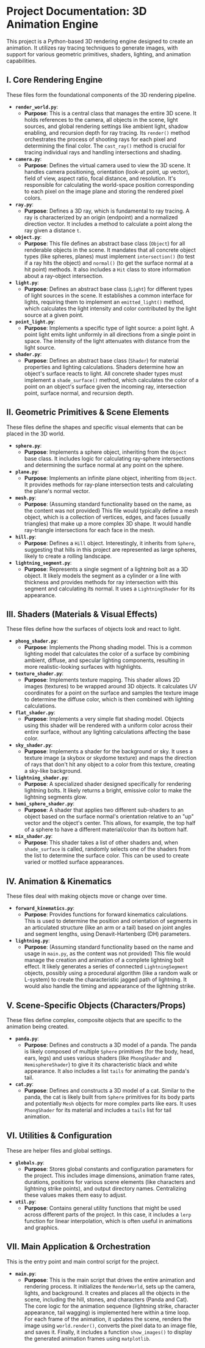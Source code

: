 # Project Documentation: 3D Animation Engine

This project is a Python-based 3D rendering engine designed to create an animation. It utilizes ray tracing techniques to generate images, with support for various geometric primitives, shaders, lighting, and animation capabilities.

## I. Core Rendering Engine

These files form the foundational components of the 3D rendering pipeline.

*   **`render_world.py`**:
    *   **Purpose**: This is a central class that manages the entire 3D scene. It holds references to the camera, all objects in the scene, light sources, and global rendering settings like ambient light, shadow enabling, and recursion depth for ray tracing. Its `render()` method orchestrates the process of shooting rays for each pixel and determining the final color. The `cast_ray()` method is crucial for tracing individual rays and handling intersections and shading.
*   **`camera.py`**:
    *   **Purpose**: Defines the virtual camera used to view the 3D scene. It handles camera positioning, orientation (look-at point, up vector), field of view, aspect ratio, focal distance, and resolution. It's responsible for calculating the world-space position corresponding to each pixel on the image plane and storing the rendered pixel colors.
*   **`ray.py`**:
    *   **Purpose**: Defines a 3D ray, which is fundamental to ray tracing. A ray is characterized by an origin (endpoint) and a normalized direction vector. It includes a method to calculate a point along the ray given a distance `t`.
*   **`object.py`**:
    *   **Purpose**: This file defines an abstract base class (`Object`) for all renderable objects in the scene. It mandates that all concrete object types (like spheres, planes) must implement `intersection()` (to test if a ray hits the object) and `normal()` (to get the surface normal at a hit point) methods. It also includes a `Hit` class to store information about a ray-object intersection.
*   **`light.py`**:
    *   **Purpose**: Defines an abstract base class (`Light`) for different types of light sources in the scene. It establishes a common interface for lights, requiring them to implement an `emitted_light()` method, which calculates the light intensity and color contributed by the light source at a given point.
*   **`point_light.py`**:
    *   **Purpose**: Implements a specific type of light source: a point light. A point light emits light uniformly in all directions from a single point in space. The intensity of the light attenuates with distance from the light source.
*   **`shader.py`**:
    *   **Purpose**: Defines an abstract base class (`Shader`) for material properties and lighting calculations. Shaders determine how an object's surface reacts to light. All concrete shader types must implement a `shade_surface()` method, which calculates the color of a point on an object's surface given the incoming ray, intersection point, surface normal, and recursion depth.

## II. Geometric Primitives & Scene Elements

These files define the shapes and specific visual elements that can be placed in the 3D world.

*   **`sphere.py`**:
    *   **Purpose**: Implements a sphere object, inheriting from the `Object` base class. It includes logic for calculating ray-sphere intersections and determining the surface normal at any point on the sphere.
*   **`plane.py`**:
    *   **Purpose**: Implements an infinite plane object, inheriting from `Object`. It provides methods for ray-plane intersection tests and calculating the plane's normal vector.
*   **`mesh.py`**:
    *   **Purpose**: (Assuming standard functionality based on the name, as the content was not provided) This file would typically define a mesh object, which is a collection of vertices, edges, and faces (usually triangles) that make up a more complex 3D shape. It would handle ray-triangle intersections for each face in the mesh.
*   **`hill.py`**:
    *   **Purpose**: Defines a `Hill` object. Interestingly, it inherits from `Sphere`, suggesting that hills in this project are represented as large spheres, likely to create a rolling landscape.
*   **`lightning_segment.py`**:
    *   **Purpose**: Represents a single segment of a lightning bolt as a 3D object. It likely models the segment as a cylinder or a line with thickness and provides methods for ray intersection with this segment and calculating its normal. It uses a `LightningShader` for its appearance.

## III. Shaders (Materials & Visual Effects)

These files define how the surfaces of objects look and react to light.

*   **`phong_shader.py`**:
    *   **Purpose**: Implements the Phong shading model. This is a common lighting model that calculates the color of a surface by combining ambient, diffuse, and specular lighting components, resulting in more realistic-looking surfaces with highlights.
*   **`texture_shader.py`**:
    *   **Purpose**: Implements texture mapping. This shader allows 2D images (textures) to be wrapped around 3D objects. It calculates UV coordinates for a point on the surface and samples the texture image to determine the diffuse color, which is then combined with lighting calculations.
*   **`flat_shader.py`**:
    *   **Purpose**: Implements a very simple flat shading model. Objects using this shader will be rendered with a uniform color across their entire surface, without any lighting calculations affecting the base color.
*   **`sky_shader.py`**:
    *   **Purpose**: Implements a shader for the background or sky. It uses a texture image (a skybox or skydome texture) and maps the direction of rays that don't hit any object to a color from this texture, creating a sky-like background.
*   **`lightning_shader.py`**:
    *   **Purpose**: A specialized shader designed specifically for rendering lightning bolts. It likely returns a bright, emissive color to make the lightning segments glow.
*   **`hemi_sphere_shader.py`**:
    *   **Purpose**: A shader that applies two different sub-shaders to an object based on the surface normal's orientation relative to an "up" vector and the object's center. This allows, for example, the top half of a sphere to have a different material/color than its bottom half.
*   **`mix_shader.py`**:
    *   **Purpose**: This shader takes a list of other shaders and, when `shade_surface` is called, randomly selects one of the shaders from the list to determine the surface color. This can be used to create varied or mottled surface appearances.

## IV. Animation & Kinematics

These files deal with making objects move or change over time.

*   **`forward_kinematics.py`**:
    *   **Purpose**: Provides functions for forward kinematics calculations. This is used to determine the position and orientation of segments in an articulated structure (like an arm or a tail) based on joint angles and segment lengths, using Denavit-Hartenberg (DH) parameters.
*   **`lightning.py`**:
    *   **Purpose**: (Assuming standard functionality based on the name and usage in `main.py`, as the content was not provided) This file would manage the creation and animation of a complete lightning bolt effect. It likely generates a series of connected `LightningSegment` objects, possibly using a procedural algorithm (like a random walk or L-system) to create the characteristic jagged path of lightning. It would also handle the timing and appearance of the lightning strike.

## V. Scene-Specific Objects (Characters/Props)

These files define complex, composite objects that are specific to the animation being created.

*   **`panda.py`**:
    *   **Purpose**: Defines and constructs a 3D model of a panda. The panda is likely composed of multiple `Sphere` primitives (for the body, head, ears, legs) and uses various shaders (like `PhongShader` and `HemisphereShader`) to give it its characteristic black and white appearance. It also includes a list `tails` for animating the panda's tail.
*   **`cat.py`**:
    *   **Purpose**: Defines and constructs a 3D model of a cat. Similar to the panda, the cat is likely built from `Sphere` primitives for its body parts and potentially `Mesh` objects for more complex parts like ears. It uses `PhongShader` for its material and includes a `tails` list for tail animation.

## VI. Utilities & Configuration

These are helper files and global settings.

*   **`globals.py`**:
    *   **Purpose**: Stores global constants and configuration parameters for the project. This includes image dimensions, animation frame rates, durations, positions for various scene elements (like characters and lightning strike points), and output directory names. Centralizing these values makes them easy to adjust.
*   **`util.py`**:
    *   **Purpose**: Contains general utility functions that might be used across different parts of the project. In this case, it includes a `lerp` function for linear interpolation, which is often useful in animations and graphics.

## VII. Main Application & Orchestration

This is the entry point and main control script for the project.

*   **`main.py`**:
    *   **Purpose**: This is the main script that drives the entire animation and rendering process. It initializes the `RenderWorld`, sets up the camera, lights, and background. It creates and places all the objects in the scene, including the hill, stones, and characters (Panda and Cat). The core logic for the animation sequence (lightning strike, character appearance, tail wagging) is implemented here within a time loop. For each frame of the animation, it updates the scene, renders the image using `world.render()`, converts the pixel data to an image file, and saves it. Finally, it includes a function `show_images()` to display the generated animation frames using `matplotlib`.
